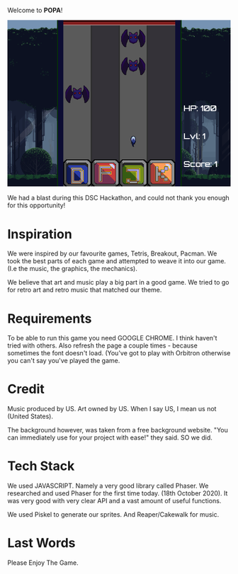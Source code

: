 Welcome to **POPA**! 

![POPA](assets/popa_display.png?raw=true "Popa")

We had a blast during this DSC Hackathon, and could not thank you enough for 
this opportunity!

# Inspiration
We were inspired by our favourite games, Tetris, Breakout, Pacman. We took the
best parts of each game and attempted to weave it into our game. (I.e the music,
the graphics, the mechanics).

We believe that art and music play a big part in a good game. We tried to go 
for retro art and retro music that matched our theme.

# Requirements
To be able to run this game you need GOOGLE CHROME. I think haven't tried with 
others. Also refresh the page a couple times - because sometimes the font doesn't
load. (You've got to play with Orbitron otherwise you can't say you've played the game.

# Credit
Music produced by US.
Art owned by US.
When I say US, I mean us not (United States). 

The background however, was taken from a free background website. "You can
immediately use for your project with ease!" they said. SO we did.

# Tech Stack
We used JAVASCRIPT. Namely a very good library called Phaser. We researched and 
used Phaser for the first time today. (18th October 2020). It was very good with
very clear API and a vast amount of useful functions. 

We used Piskel to generate our sprites. And Reaper/Cakewalk for music.

# Last Words
Please Enjoy The Game.









